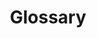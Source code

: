 ---
financial_year: 2016-17
layout: glossary
years: [
  ['2015-16', '/2015-16/glossary', 'link'],
  ['2016-17', '/2016-17/glossary', 'active'],
  ['2017-18', '/2017-18/glossary', 'link'],
  ['2018-19', '/2017-18/glossary', 'link']
]
active: learning-centre
title: Glossary
nested: false
---